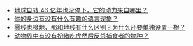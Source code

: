 + [地球自转 46 亿年也没停下，它的动力来自哪里？](https://daily.zhihu.com/story/9778036)
+ [你的身边有没有什么有趣的语言现象？](https://daily.zhihu.com/story/9778037)
+ [零线也接地，那和地线有什么区别？为什么还要单独设置一根？](https://daily.zhihu.com/story/9778039)
+ [动物界中有没有扮猪吃虎然后反杀捕食者的物种？](https://daily.zhihu.com/story/9778047)
